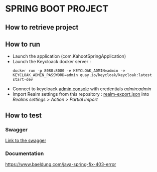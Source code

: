 # SPRING BOOT PROJECT

## How to retrieve project
## How to run
* Launch the application (com.KahootSpringApplication)
* Launch the Keycloack docker server : 
    ```shell
    docker run -p 8080:8080 -e KEYCLOAK_ADMIN=admin -e KEYCLOAK_ADMIN_PASSWORD=admin quay.io/keycloak/keycloak:latest start-dev
    ```
* Connect to keycloack [admin console](http://localhost:8080/admin/master/console/) with credentials _admin:admin_
* Import Realm settings from this repository : [realm-export.json](keycloack/realm-export.json) into _Realms settings > Action > Partial import_
## How to test
### Swagger
[Link to the swagger](http://localhost:8082/api/swagger)

### Documentation
https://www.baeldung.com/java-spring-fix-403-error